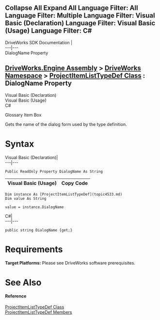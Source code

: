 Collapse All Expand All Language Filter: All  Language Filter: Multiple  Language Filter: Visual Basic (Declaration) Language Filter: Visual Basic (Usage) Language Filter: C#  
---  
DriveWorks SDK Documentation  |   
---|---  
DialogName Property   
  
[DriveWorks.Engine Assembly](topic2156.md) > [DriveWorks Namespace](topic2159.md) > [ProjectItemListTypeDef Class](topic4533.md) : DialogName Property  
---  
  
Visual Basic (Declaration)    
Visual Basic (Usage)    
C# 

Glossary Item Box

Gets the name of the dialog form used by the type definition. 

# Syntax

Visual Basic (Declaration)|   
---|---  
      
    
    Public ReadOnly Property DialogName As String  
  
Visual Basic (Usage)| Copy Code  
---|---  
      
    
    Dim instance As [ProjectItemListTypeDef](topic4533.md)
    Dim value As String
     
    value = instance.DialogName  
  
C#|   
---|---  
      
    
    public string DialogName {get;}  
  
# Requirements

**Target Platforms:** Please see DriveWorks software prerequisites.

# See Also

#### Reference

[ProjectItemListTypeDef Class](topic4533.md)   
[ProjectItemListTypeDef Members](topic4534.md)


